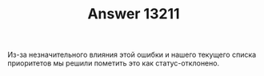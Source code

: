 ﻿---
title: "Answer 13211"
se.owner.user_id: 541910
se.owner.display_name: "Sasha"
se.owner.link: "https://ru.meta.stackoverflow.com/users/541910/sasha"
se.answer_id: 13211
se.question_id: 13168
se.post_type: answer
se.is_accepted: True
---
<p>Из-за незначительного влияния этой ошибки и нашего текущего списка приоритетов мы решили пометить это как статус-отклонено.</p>
